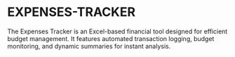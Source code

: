 # EXPENSES-TRACKER
The Expenses Tracker is an Excel-based financial tool designed for efficient budget management. It features automated transaction logging, budget monitoring, and dynamic summaries for instant analysis.
